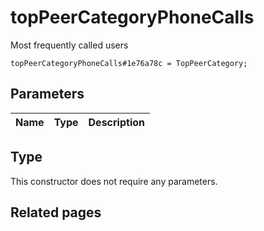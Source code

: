 # topPeerCategoryPhoneCalls
Most frequently called users

```
topPeerCategoryPhoneCalls#1e76a78c = TopPeerCategory;
```

## Parameters
| Name | Type | Description |
| ---- | :----: | ----------- |


## Type
This constructor does not require any parameters.

## Related pages
